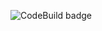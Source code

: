 ![CodeBuild badge](https://codebuild.ap-southeast-1.amazonaws.com/badges?uuid=eyJlbmNyeXB0ZWREYXRhIjoiazBObUs4NDVlVlpyakxrWFhhQmp5RFREZmRTQXVjVmpPcGFHYU9CNHh5WGQydldLZTJvNDdya3JPRllJem9UYW9xVHZuL1E3NzBNc1RuM1hDNStqWkZFPSIsIml2UGFyYW1ldGVyU3BlYyI6IkpVMFlhSURYcFArTHdUODgiLCJtYXRlcmlhbFNldFNlcmlhbCI6MX0%3D&branch=master)
